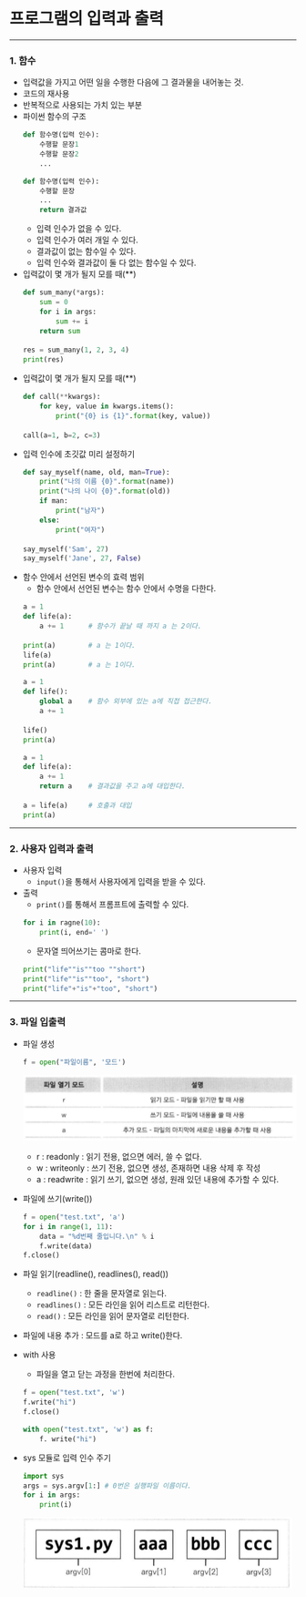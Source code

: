 # 프로그램의 입력과 출력

-----

### 1. 함수

- 입력값을 가지고 어떤 일을 수행한 다음에 그 결과물을 내어놓는 것.
- 코드의 재사용
- 반복적으로 사용되는 가치 있는 부분
- 파이썬 함수의 구조
    ```python
    def 함수명(입력 인수):
        수행할 문장1
        수행할 문장2
        ...
    ```
    ```python
    def 함수명(입력 인수):
        수행할 문장
        ...
        return 결과값
    ```
    - 입력 인수가 없을 수 있다.
    - 입력 인수가 여러 개일 수 있다.
    - 결과값이 없는 함수일 수 있다.
    - 입력 인수와 결과값이 둘 다 없는 함수일 수 있다.
- 입력값이 몇 개가 될지 모를 때(\*\*)
    ```python
    def sum_many(*args):
        sum = 0
        for i in args:
            sum += i
        return sum

    res = sum_many(1, 2, 3, 4)
    print(res)
    ```
- 입력값이 몇 개가 될지 모를 때(\*\*)
    ```python
    def call(**kwargs):
        for key, value in kwargs.items():
            print("{0} is {1}".format(key, value))

    call(a=1, b=2, c=3)
    ```
- 입력 인수에 초깃값 미리 설정하기
    ```python
    def say_myself(name, old, man=True):
        print("나의 이름 {0}".format(name))
        print("나의 나이 {0}".format(old))
        if man:
            print("남자")
        else:
            print("여자")
    
    say_myself('Sam', 27)
    say_myself('Jane', 27, False)
    ```
- 함수 안에서 선언된 변수의 효력 범위
    - 함수 안에서 선언된 변수는 함수 안에서 수명을 다한다.
    ```python
    a = 1
    def life(a):
        a += 1      # 함수가 끝날 때 까지 a 는 2이다.

    print(a)        # a 는 1이다.
    life(a)
    print(a)        # a 는 1이다.
    ```
    ```python
    a = 1
    def life():
        global a    # 함수 외부에 있는 a에 직접 접근한다.
        a += 1
    
    life()
    print(a)
    ```
    ```python
    a = 1
    def life(a):
        a += 1
        return a    # 결과값을 주고 a에 대입한다.
    
    a = life(a)     # 호출과 대입
    print(a)
    ```

-----

### 2. 사용자 입력과 출력

- 사용자 입력
    - `input()`을 통해서 사용자에게 입력을 받을 수 있다.
- 출력
    - `print()`를 통해서 프롬프트에 출력할 수 있다.
    ```python
    for i in ragne(10):
        print(i, end=' ')
    ```
    - 문자열 띄어쓰기는 콤마로 한다.
    ```python
    print("life""is""too ""short")
    print("life""is""too", "short")
    print("life"+"is"+"too", "short")
    ```

-----

### 3. 파일 입출력

- 파일 생성
    ```python
    f = open("파일이름", '모드')
    ```

    ![filemode](../images/filemode.PNG)
    - r : readonly  : 읽기 전용, 없으면 에러, 쓸 수 없다.
    - w : writeonly : 쓰기 전용, 없으면 생성, 존재하면 내용 삭제 후 작성
    - a : readwrite : 읽기 쓰기, 없으면 생성, 원래 있던 내용에 추가할 수 있다.
- 파일에 쓰기(write())
    ```python
    f = open("test.txt", 'a')
    for i in range(1, 11):
        data = "%d번째 줄입니다.\n" % i
        f.write(data)
    f.close()
    ```
- 파일 읽기(readline(), readlines(), read())
    - `readline()` : 한 줄을 문자열로 읽는다.
    - `readlines()` : 모든 라인을 읽어 리스트로 리턴한다.
    - `read()` : 모든 라인을 읽어 문자열로 리턴한다.
- 파일에 내용 추가 : 모드를 a로 하고 write()한다.
- with 사용
    - 파일을 열고 닫는 과정을 한번에 처리한다.
    ```python
    f = open("test.txt", 'w')
    f.write("hi")
    f.close()
    ```
    ```python
    with open("test.txt", 'w') as f:
        f. write("hi")
    ```

- sys 모듈로 입력 인수 주기
    ```python
    import sys
    args = sys.argv[1:] # 0번은 실행파일 이름이다.
    for i in args:
        print(i)
    ```

    ![args](../images/args.PNG)